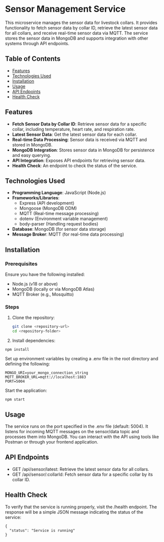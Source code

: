 # Sensor Management Service

This microservice manages the sensor data for livestock collars. It provides functionality to fetch sensor data by collar ID, retrieve the latest sensor data for all collars, and receive real-time sensor data via MQTT. The service stores the sensor data in MongoDB and supports integration with other systems through API endpoints.

## Table of Contents

- [Features](#features)
- [Technologies Used](#technologies-used)
- [Installation](#installation)
- [Usage](#usage)
- [API Endpoints](#api-endpoints)
- [Health Check](#health-check)

## Features

- **Fetch Sensor Data by Collar ID**: Retrieve sensor data for a specific collar, including temperature, heart rate, and respiration rate.
- **Latest Sensor Data**: Get the latest sensor data for each collar.
- **Real-time Data Processing**: Sensor data is received via MQTT and stored in MongoDB.
- **MongoDB Integration**: Stores sensor data in MongoDB for persistence and easy querying.
- **API Integration**: Exposes API endpoints for retrieving sensor data.
- **Health Check**: An endpoint to check the status of the service.

## Technologies Used

- **Programming Language**: JavaScript (Node.js)
- **Frameworks/Libraries**:
  - Express (API development)
  - Mongoose (MongoDB ODM)
  - MQTT (Real-time message processing)
  - dotenv (Environment variable management)
  - body-parser (Handling request bodies)
- **Database**: MongoDB (for sensor data storage)
- **Message Broker**: MQTT (for real-time data processing)

## Installation

### Prerequisites

Ensure you have the following installed:
- Node.js (v18 or above)
- MongoDB (locally or via MongoDB Atlas)
- MQTT Broker (e.g., Mosquitto)

### Steps

1. Clone the repository:
   ```bash
   git clone <repository-url>
   cd <repository-folder>
2. Install dependencies:
```
npm install
```
Set up environment variables by creating a .env file in the root directory and defining the following:
```
MONGO_URI=your_mongo_connection_string
MQTT_BROKER_URL=mqtt://localhost:1883
PORT=5004
```
Start the application:
```
npm start
```
## Usage
The service runs on the port specified in the .env file (default: 5004).
It listens for incoming MQTT messages on the sensor/data topic and processes them into MongoDB.
You can interact with the API using tools like Postman or through your frontend application.
## API Endpoints
- GET /api/sensor/latest: Retrieve the latest sensor data for all collars.
- GET /api/sensor/:collarId: Fetch sensor data for a specific collar by its collar ID.
## Health Check
To verify that the service is running properly, visit the /health endpoint. The response will be a simple JSON message indicating the status of the service:
```
{
  "status": "Service is running"
}
```
